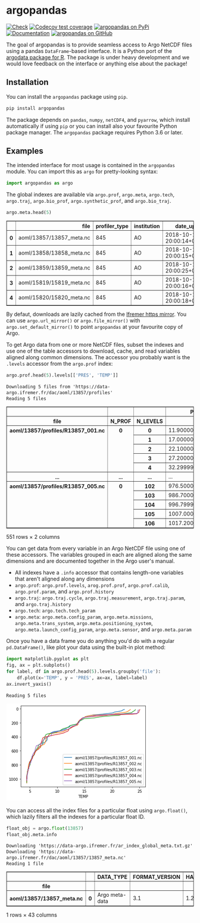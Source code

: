 # argopandas

[![Check](https://github.com/ArgoCanada/argopandas/actions/workflows/check.yaml/badge.svg)](https://github.com/ArgoCanada/argopandas/actions/workflows/check.yaml)
[![Codecov test coverage](https://codecov.io/gh/ArgoCanada/argopandas/branch/master/graph/badge.svg)](https://codecov.io/gh/ArgoCanada/argopandas?branch=master)
[![argopandas on PyPi](https://pypip.in/v/argopandas/badge.svg)](https://pypi.org/project/argopandas/)
[![Documentation](https://img.shields.io/badge/Documentation-released-yellow)](https://argocanada.github.io/argopandas/released)
[![argopandas on GitHub](https://img.shields.io/badge/GitHub-ArgoCanada%2Fargopandas-blue)](https://github.com/ArgoCanada/argopandas)

The goal of argopandas is to provide seamless access to Argo NetCDF files using a pandas `DataFrame`-based interface. It is a Python port of the [argodata package for R](https://github.com/ArgoCanada/argodata). The package is under heavy development and we would love feedback on the interface or anything else about the package!

## Installation

You can install the `argopandas` package using `pip`.

``` bash
pip install argopandas
```

The package depends on `pandas`, `numpy`, `netCDF4`, and `pyarrow`, which install automatically if using `pip` or you can install also your favourite Python package manager. The `argopandas` package requires Python 3.6 or later.

## Examples

The intended interface for most usage is contained in the `argopandas` module. You can import this as `argo` for pretty-looking syntax:


```python
import argopandas as argo
```

The global indexes are available via `argo.prof`, `argo.meta`, `argo.tech`, `argo.traj`, `argo.bio_prof`, `argo.synthetic_prof`, and `argo.bio_traj`.


```python
argo.meta.head(5)
```




<div>

<table border="1" class="dataframe">
  <thead>
    <tr style="text-align: right;">
      <th></th>
      <th>file</th>
      <th>profiler_type</th>
      <th>institution</th>
      <th>date_update</th>
    </tr>
  </thead>
  <tbody>
    <tr>
      <th>0</th>
      <td>aoml/13857/13857_meta.nc</td>
      <td>845</td>
      <td>AO</td>
      <td>2018-10-11 20:00:14+00:00</td>
    </tr>
    <tr>
      <th>1</th>
      <td>aoml/13858/13858_meta.nc</td>
      <td>845</td>
      <td>AO</td>
      <td>2018-10-11 20:00:15+00:00</td>
    </tr>
    <tr>
      <th>2</th>
      <td>aoml/13859/13859_meta.nc</td>
      <td>845</td>
      <td>AO</td>
      <td>2018-10-11 20:00:25+00:00</td>
    </tr>
    <tr>
      <th>3</th>
      <td>aoml/15819/15819_meta.nc</td>
      <td>845</td>
      <td>AO</td>
      <td>2018-10-11 20:00:16+00:00</td>
    </tr>
    <tr>
      <th>4</th>
      <td>aoml/15820/15820_meta.nc</td>
      <td>845</td>
      <td>AO</td>
      <td>2018-10-11 20:00:18+00:00</td>
    </tr>
  </tbody>
</table>
</div>



By defaut, downloads are lazily cached from the [Ifremer https mirror](https://data-argo.ifremer.fr). You can use `argo.url_mirror()` or `argo.file_mirror()` with `argo.set_default_mirror()` to point `argopandas` at your favourite copy of Argo.

To get Argo data from one or more NetCDF files, subset the indexes and use one of the table accessors to download, cache, and read variables aligned along common dimensions. The accessor you probably want is the `.levels` accessor from the `argo.prof` index:


```python
argo.prof.head(5).levels[['PRES', 'TEMP']]
```

    Downloading 5 files from 'https://data-argo.ifremer.fr/dac/aoml/13857/profiles'
    Reading 5 files
                                                                                        




<div>

<table border="1" class="dataframe">
  <thead>
    <tr style="text-align: right;">
      <th></th>
      <th></th>
      <th></th>
      <th>PRES</th>
      <th>TEMP</th>
    </tr>
    <tr>
      <th>file</th>
      <th>N_PROF</th>
      <th>N_LEVELS</th>
      <th></th>
      <th></th>
    </tr>
  </thead>
  <tbody>
    <tr>
      <th rowspan="5" valign="top">aoml/13857/profiles/R13857_001.nc</th>
      <th rowspan="5" valign="top">0</th>
      <th>0</th>
      <td>11.900000</td>
      <td>22.235001</td>
    </tr>
    <tr>
      <th>1</th>
      <td>17.000000</td>
      <td>21.987000</td>
    </tr>
    <tr>
      <th>2</th>
      <td>22.100000</td>
      <td>21.891001</td>
    </tr>
    <tr>
      <th>3</th>
      <td>27.200001</td>
      <td>21.812000</td>
    </tr>
    <tr>
      <th>4</th>
      <td>32.299999</td>
      <td>21.632000</td>
    </tr>
    <tr>
      <th>...</th>
      <th>...</th>
      <th>...</th>
      <td>...</td>
      <td>...</td>
    </tr>
    <tr>
      <th rowspan="5" valign="top">aoml/13857/profiles/R13857_005.nc</th>
      <th rowspan="5" valign="top">0</th>
      <th>102</th>
      <td>976.500000</td>
      <td>4.527000</td>
    </tr>
    <tr>
      <th>103</th>
      <td>986.700012</td>
      <td>4.527000</td>
    </tr>
    <tr>
      <th>104</th>
      <td>996.799988</td>
      <td>4.533000</td>
    </tr>
    <tr>
      <th>105</th>
      <td>1007.000000</td>
      <td>4.487000</td>
    </tr>
    <tr>
      <th>106</th>
      <td>1017.200012</td>
      <td>4.471000</td>
    </tr>
  </tbody>
</table>
<p>551 rows × 2 columns</p>
</div>



You can get data from every variable in an Argo NetCDF file using one of these accessors. The variables grouped in each are aligned along the same dimensions and are documented together in the Argo user's manual.

- All indexes have a `.info` accessor that contains length-one variables that aren't aligned along any dimensions
- `argo.prof`: `argo.prof.levels`, `arog.prof.prof`, `argo.prof.calib`, `argo.prof.param`, and `argo.prof.history`
- `argo.traj`: `argo.traj.cycle`, `argo.traj.measurement`, `argo.traj.param`, and `argo.traj.history`
- `argo.tech`: `argo.tech.tech_param`
- `argo.meta`: `argo.meta.config_param`, `argo.meta.missions`, `argo.meta.trans_system`, `argo.meta.positioning_system`, `argo.meta.launch_config_param`, `argo.meta.sensor`, and `argo.meta.param`

Once you have a data frame you do anything you'd do with a regular `pd.DataFrame()`, like plot your data using the built-in plot method:


```python
import matplotlib.pyplot as plt
fig, ax = plt.subplots()
for label, df in argo.prof.head(5).levels.groupby('file'):
    df.plot(x='TEMP', y = 'PRES', ax=ax, label=label)
ax.invert_yaxis()
```

    Reading 5 files
                                                                                        


    
![png](README_files/README_8_1.png)
    


You can access all the index files for a particular float using `argo.float()`, which lazily filters all the indexes for a particular float ID.


```python
float_obj = argo.float(13857)
float_obj.meta.info
```

    Downloading 'https://data-argo.ifremer.fr/ar_index_global_meta.txt.gz'
    Downloading 'https://data-argo.ifremer.fr/dac/aoml/13857/13857_meta.nc'
    Reading 1 file
                                                                                        




<div>

<table border="1" class="dataframe">
  <thead>
    <tr style="text-align: right;">
      <th></th>
      <th></th>
      <th>DATA_TYPE</th>
      <th>FORMAT_VERSION</th>
      <th>HANDBOOK_VERSION</th>
      <th>DATE_CREATION</th>
      <th>DATE_UPDATE</th>
      <th>PLATFORM_NUMBER</th>
      <th>PTT</th>
      <th>PLATFORM_FAMILY</th>
      <th>PLATFORM_TYPE</th>
      <th>PLATFORM_MAKER</th>
      <th>...</th>
      <th>LAUNCH_QC</th>
      <th>START_DATE</th>
      <th>START_DATE_QC</th>
      <th>STARTUP_DATE</th>
      <th>STARTUP_DATE_QC</th>
      <th>DEPLOYMENT_PLATFORM</th>
      <th>DEPLOYMENT_CRUISE_ID</th>
      <th>DEPLOYMENT_REFERENCE_STATION_ID</th>
      <th>END_MISSION_DATE</th>
      <th>END_MISSION_STATUS</th>
    </tr>
    <tr>
      <th>file</th>
      <th></th>
      <th></th>
      <th></th>
      <th></th>
      <th></th>
      <th></th>
      <th></th>
      <th></th>
      <th></th>
      <th></th>
      <th></th>
      <th></th>
      <th></th>
      <th></th>
      <th></th>
      <th></th>
      <th></th>
      <th></th>
      <th></th>
      <th></th>
      <th></th>
      <th></th>
    </tr>
  </thead>
  <tbody>
    <tr>
      <th>aoml/13857/13857_meta.nc</th>
      <th>0</th>
      <td>Argo meta-data</td>
      <td>3.1</td>
      <td>1.2</td>
      <td>20181011200014</td>
      <td>20181011200014</td>
      <td>13857</td>
      <td>09335                                         ...</td>
      <td>FLOAT                                         ...</td>
      <td>PALACE</td>
      <td>WRC                                           ...</td>
      <td>...</td>
      <td>b'1'</td>
      <td>19970719163000</td>
      <td>b'1'</td>
      <td>19970719103000</td>
      <td>b'1'</td>
      <td>R/V Seward Johnson</td>
      <td>97-03</td>
      <td>CTD 108                                       ...</td>
      <td></td>
      <td>NaN</td>
    </tr>
  </tbody>
</table>
<p>1 rows × 43 columns</p>
</div>


